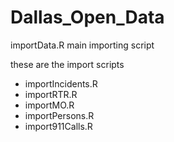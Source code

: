 # Dallas_Open_Data

importData.R main importing script

<p>these are the import scripts
  <ul>
    <li> importIncidents.R </li>
    <li> importRTR.R </li>
  <li> importMO.R </li> 
  <li> importPersons.R </li> 
  <li> import911Calls.R </li> 
  </ul>
